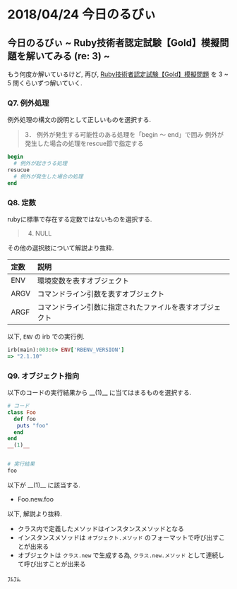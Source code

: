 # 2018/04/24 今日のるびぃ

## 今日のるびぃ ~ Ruby技術者認定試験【Gold】模擬問題を解いてみる (re: 3) ~

もう何度か解いているけど, 再び, [Ruby技術者認定試験【Gold】模擬問題](https://www.school.ctc-g.co.jp/ruby/training_ruby_gold_01_10.html) を 3 ~ 5 問くらいずつ解いていく.

### Q7. 例外処理

例外処理の構文の説明として正しいものを選択する.

> 3．	例外が発生する可能性のある処理を「begin ～ end」で囲み 例外が発生した場合の処理をrescue節で指定する

```ruby
begin
  # 例外が起きうる処理
resucue
  # 例外が発生した場合の処理
end
```

### Q8. 定数

rubyに標準で存在する定数ではないものを選択する.

> 4. NULL

その他の選択肢について解説より抜粋.

| 定数 | 説明 |
|:---|:---|
| ENV | 環境変数を表すオブジェクト |
| ARGV | コマンドライン引数を表すオブジェクト |
| ARGF | コマンドライン引数に指定されたファイルを表すオブジェクト |

以下, `ENV` の irb での実行例.

```ruby
irb(main):003:0> ENV['RBENV_VERSION']
=> "2.1.10"
```

### Q9. オブジェクト指向

以下のコードの実行結果から \_\_(1)\_\_ に当てはまるものを選択する.

```ruby
# コード
class Foo
  def foo
   puts "foo"
  end
end
__(1)__


# 実行結果
foo
```

以下が \_\_(1)\_\_ に該当する.

* Foo.new.foo

以下, 解説より抜粋.

* クラス内で定義したメソッドはインスタンスメソッドとなる
* インスタンスメソッドは `オブジェクト.メソッド` のフォーマットで呼び出すことが出来る
* オブジェクトは `クラス.new` で生成する為, `クラス.new.メソッド` として連続して呼び出すことが出来る

ﾌﾑﾌﾑ.
